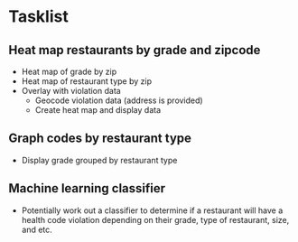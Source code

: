 # Tasklist

## Heat map restaurants by grade and zipcode
* Heat map of grade by zip
* Heat map of restaurant type by zip
* Overlay with violation data
  * Geocode violation data (address is provided)
  * Create heat map and display data

## Graph codes by restaurant type
* Display grade grouped by restaurant type

## Machine learning classifier
* Potentially work out a classifier to determine if a restaurant will
  have a health code violation depending on their grade, type of
  restaurant, size, and etc. 
  
  

